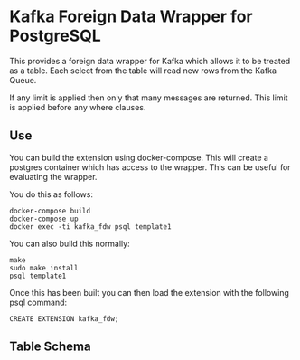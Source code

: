# Kafka Foreign Data Wrapper for PostgreSQL

This provides a foreign data wrapper for Kafka which allows it to be treated as
a table. Each select from the table will read new rows from the Kafka Queue.

If any limit is applied then only that many messages are returned. This limit
is applied before any where clauses.

## Use

You can build the extension using docker-compose. This will create a postgres
container which has access to the wrapper. This can be useful for evaluating
the wrapper.

You do this as follows:

    docker-compose build
    docker-compose up
    docker exec -ti kafka_fdw psql template1

You can also build this normally:

    make
    sudo make install
    psql template1

Once this has been built you can then load the extension with the following
psql command:

    CREATE EXTENSION kafka_fdw;

## Table Schema


